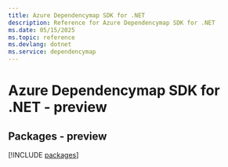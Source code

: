 ```yaml
---
title: Azure Dependencymap SDK for .NET
description: Reference for Azure Dependencymap SDK for .NET
ms.date: 05/15/2025
ms.topic: reference
ms.devlang: dotnet
ms.service: dependencymap
---
```

# Azure Dependencymap SDK for .NET - preview
## Packages - preview
[!INCLUDE [packages](dependencymap-index.md)]